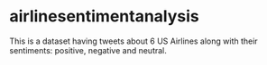 # airlinesentimentanalysis
This is a dataset having tweets about 6 US Airlines along with their sentiments: positive, negative and neutral.
